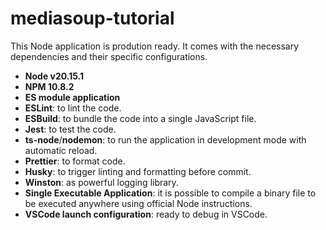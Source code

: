 # mediasoup-tutorial

This Node application is prodution ready. It comes with the necessary dependencies and their specific configurations.

- **Node v20.15.1**
- **NPM 10.8.2**
- **ES module application**
- **ESLint**: to lint the code.
- **ESBuild**: to bundle the code into a single JavaScript file.
- **Jest**: to test the code.
- **ts-node**/**nodemon**: to run the application in development mode with automatic reload.
- **Prettier**: to format code.
- **Husky**: to trigger linting and formatting before commit.
- **Winston**: as powerful logging library.
- **Single Executable Application**: it is possible to compile a binary file to be executed anywhere using official Node instructions.
- **VSCode launch configuration**: ready to debug in VSCode.